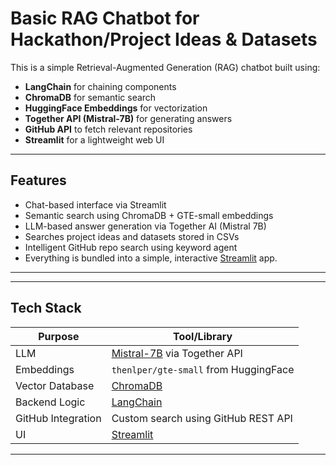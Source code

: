 
# Basic RAG Chatbot for Hackathon/Project Ideas & Datasets

This is a simple Retrieval-Augmented Generation (RAG) chatbot built using:

- **LangChain** for chaining components
- **ChromaDB** for semantic search
- **HuggingFace Embeddings** for vectorization
- **Together API (Mistral-7B)** for generating answers
- **GitHub API** to fetch relevant repositories
- **Streamlit** for a lightweight web UI

---

##  Features

- Chat-based interface via Streamlit
- Semantic search using ChromaDB + GTE-small embeddings
- LLM-based answer generation via Together AI (Mistral 7B)
- Searches project ideas and datasets stored in CSVs
- Intelligent GitHub repo search using keyword agent
- Everything is bundled into a simple, interactive [Streamlit](https://streamlit.io/) app.

---

---

## Tech Stack

| Purpose             | Tool/Library                        |
|---------------------|-------------------------------------|
| LLM                 | [Mistral-7B](https://www.together.ai/) via Together API |
| Embeddings          | `thenlper/gte-small` from HuggingFace |
| Vector Database     | [ChromaDB](https://www.trychroma.com/) |
| Backend Logic       | [LangChain](https://www.langchain.com/) |
| GitHub Integration  | Custom search using GitHub REST API |
| UI                  | [Streamlit](https://streamlit.io/)  |

---
